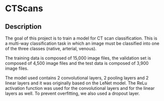 # CTScans

## Description

The goal of this project is to train a model for CT scan classification. This is a multi-way classification task in which an image must be classified into one of the three classes (native, arterial, venous). 

The training data is composed of 15,000 image files, the validation set is composed of 4,500 image files and the test data is composed of 3,900 image files. 

The model used contains 2 convolutional layers, 2 pooling layers and 2 linear layers and it was originally based on the LeNet model. The ReLu activation function was used for the convolutional layers and for the linear layers as well. To prevent overfitting, we also used a dropout layer.
